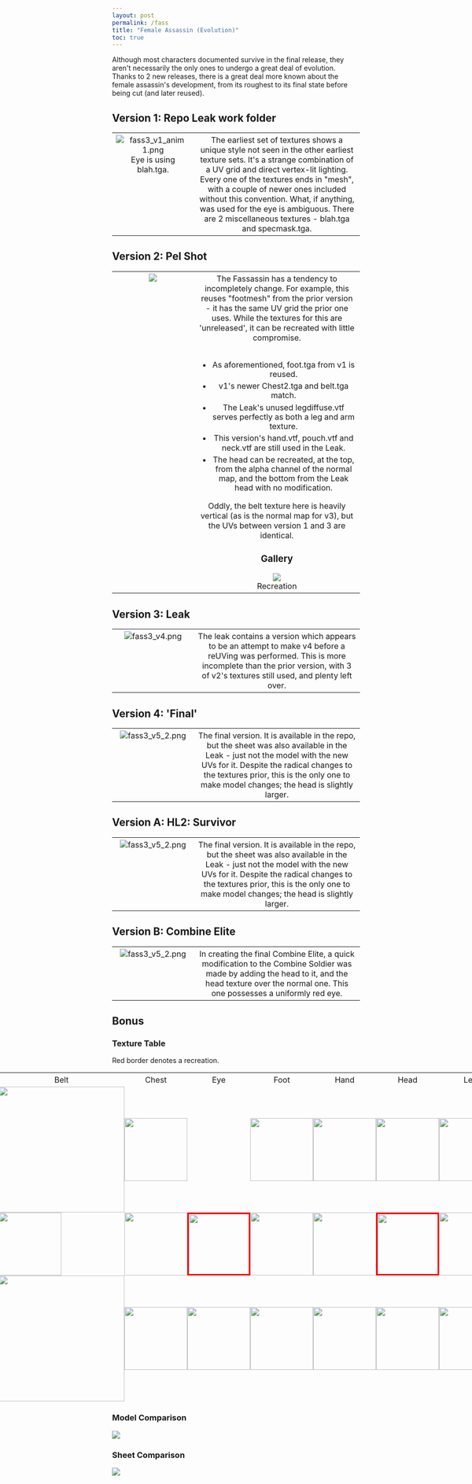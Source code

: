 ```yaml
---
layout: post
permalink: /fass
title: "Female Assassin (Evolution)"
toc: true
---
```

<style>
table li
{
  margin-top:5px;
  line-height:120%;
}
th {
      font-weight: 400;
}
table tr th:first-of-type
{
  width:33%;
  vertical-align:top;
}

img
{
  max-height:500px;
}
.textable
{
  margin-left:-400px;
  min-width:1600px;
}
.textable table td
{
  padding:0px;  
}
.textable table tr th:first-of-type
{
  width:25px;
  margin:auto;
}
.textable table tbody 
{
  border:0px;
  border-spacing:0px;
}
.recr img
{
  box-sizing: border-box;
  border: 3px solid red;
}
.textable img 
{
  margin-left:auto;
  margin-right:auto;
  width:128px;
} 
.textable img.belt
{
  width:256px;
}
</style>

Although most characters documented survive in the final release, they aren't necessarily the only ones to undergo a great deal of evolution. Thanks to 2 new releases, there is a great deal more known about the female assassin's development, from its roughest to its final state before being cut (and later reused). 

## Version 1: Repo Leak work folder
<table>  
  <tr>  
    <th>
    <img alt="fass3_v1_anim 1.png"  src="assets/fass3_v1_anim%201.png"><br>Eye is using blah.tga.
    </th>
    <th style="vertical-align:top;">
    The earliest set of textures shows a unique style not seen in the other earliest texture sets. It's a strange combination of a UV grid and direct vertex-lit lighting. Every one of the textures ends in "mesh", with a couple of newer ones included without this convention. What, if anything, was used for the eye is ambiguous. There are 2 miscellaneous textures - blah.tga and specmask.tga. 
    </th>
  </tr>
</table>

## Version 2: Pel Shot
<table>  
  <tr>  
    <th>
    <img  src="assets/pel_assassin.png">
    </th>
    <th> 
    The Fassassin has a tendency to incompletely change. For example, this reuses "footmesh" from the prior version - it has the same UV grid the prior one uses. While the textures for this are 'unreleased', it can be recreated with little compromise.<br><br>
    <ul>  
      <li>As aforementioned, foot.tga from v1 is reused.</li>
      <li>v1's newer Chest2.tga and belt.tga match.</li>
      <li>The Leak's unused legdiffuse.vtf serves perfectly as both a leg and arm texture.</li>
      <li>This version's hand.vtf, pouch.vtf and neck.vtf are still used in the Leak.</li>  
      <li>The head can be recreated, at the top, from the alpha channel of the normal map, and the bottom from the Leak head with no modification.</li>
    </ul>
    Oddly, the belt texture here is heavily vertical (as is the normal map for v3), but the UVs between version 1 and 3 are identical.
    <h3>Gallery</h3>
      <img  src="assets/fass3_v3.png"><br>Recreation
    </th>
  </tr>
</table>

## Version 3: Leak
<table>  
  <tr>  
    <th>
    <img alt="fass3_v4.png"  src="assets/fass3_v4.png">
    </th>
    <th style="vertical-align:top;">
    The leak contains a version which appears to be an attempt to make v4 before a reUVing was performed. This is more incomplete than the prior version, with 3 of v2's textures still used, and plenty left over. 
    </th>
  </tr>
</table>

## Version 4: 'Final'
<table>  
  <tr>  
    <th>
    <img alt="fass3_v5_2.png"  src="assets/fass3_v5_2.png">
    </th>
    <th style="vertical-align:top;">
    The final version. It is available in the repo, but the sheet was also available in the Leak - just not the model with the new UVs for it. Despite the radical changes to the textures prior, this is the only one to make model changes; the head is slightly larger.
    </th>
  </tr>
</table>

## Version A: HL2: Survivor
<table>  
  <tr>  
    <th>
      <img alt="fass3_v5_2.png"  src="assets/fass3_v6_1.png">
    </th>
    <th style="vertical-align:top;">
      The final version. It is available in the repo, but the sheet was also available in the Leak - just not the model with the new UVs for it. Despite the radical changes to the textures prior, this is the only one to make model changes; the head is slightly larger.
    </th>
  </tr>
</table>

## Version B: Combine Elite
<table>  
  <tr>  
    <th>
      <img alt="fass3_v5_2.png"  src="assets/fass_vb.png">
    </th>
    <th style="vertical-align:top;">
      In creating the final Combine Elite, a quick modification to the Combine Soldier was made by adding the head to it, and the head texture over the normal one. This one possesses a uniformly red eye.
    </th>
  </tr>
</table>

## Bonus

### Texture Table

Red border denotes a recreation.

<div class="textable">
  <table>
    <thead>
      <tr class="header">
        <th> </th>
        <th>Arm</th>
        <th>Belt</th>
        <th>Chest</th>
        <th>Eye</th>
        <th>Foot</th>
        <th>Hand</th>
        <th>Head</th>
        <th>Leg</th>
        <th>Neck</th>
        <th>Pouch</th>
      </tr>
    </thead>
    <tbody>
      <tr class="odd">
        <td>v1</td>
        <td><img src="assets/fass_v1/1_armmesh.png" /></td>
        <td><img class="belt" src="assets/fass_v1/1_beltmesh.png"></td>
        <td><img src="assets/fass_v1/1_chestmesh.png" /></td>
        <td></td>
        <td><img src="assets/fass_v1/1_footmesh.png" /></td>
        <td><img src="assets/fass_v1/1_handmesh.png" /></td>
        <td><img src="assets/fass_v1/1_headmesh.png" /></td>
        <td><img src="assets/fass_v1/1_legmesh.png" /></td>
        <td><img src="assets/fass_v1/1_neckmesh.png" /></td>
        <td><img src="assets/fass_v1/1_pouchmesh.png" /></td>
      </tr>
      <tr class="even">
        <td>v2</td>
        <td><img src="assets/fass_v3/3_legdiffuse.png" /></td>
        <td><img height="128" src="assets/fass_v1/1_belt.png"></td>
        <td><img src="assets/fass_v1/1_chest2.png" /></td>
        <td><div class="recr"><img src="assets/fass_v2/2_eye.png" /></div>
        <td><img src="assets/fass_v1/1_footmesh.png" /></td>
        <td><img src="assets/fass_v3/3_hand.png" /></td>
        <td><div class="recr"><img src="assets/fass_v2/2_head.png" /></div>
        <td><img src="assets/fass_v3/3_legdiffuse.png" /></td>
        <td><img src="assets/fass_v3/3_neck.png" /></td>
        <td><img src="assets/fass_v3/3_pouch.png" /></td>
      </tr>
      <tr class="odd">
        <td>v3</td>
        <td><img src="assets/fass_v3/3_arm.png" /></td>
        <td><img class="belt" src="assets/fass_v3/3_belt.png"></td>
        <td><img src="assets/fass_v3/3_chest2.png" /></td>
        <td><img src="assets/fass_v3/3_eye.png" /></td>
        <td><img src="assets/fass_v3/3_foot.png" /></td>
        <td><img src="assets/fass_v3/3_hand.png" /></td>
        <td><img src="assets/fass_v3/3_head.png" /></td>
        <td><img src="assets/fass_v3/3_leg.png" /></td>
        <td><img src="assets/fass_v3/3_neck.png" /></td>
        <td><img src="assets/fass_v3/3_pouch.png" /></td>
      </tr>
    </tbody>
  </table>
</div>

### Model Comparison

<img src="assets/fass_full_anim.png" />

### Sheet Comparison

<img src="assets/sheet_anim.png" />